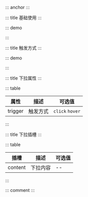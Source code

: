 ::: anchor
:::

::: title 基础使用
:::

::: demo

<template>
  <lay-dropdown>
    <lay-button type="primary">下拉菜单</lay-button>
    <template #content>
        <lay-dropdown-item>选项一</lay-dropdown-item>
        <lay-dropdown-item>选项二</lay-dropdown-item>
        <lay-dropdown-item>选项三</lay-dropdown-item>
    </template>
  </lay-dropdown>
</template>

<script>
import { ref } from 'vue'

export default {
  setup() {

    return {
    }
  }
}
</script>

:::

::: title 触发方式
:::

::: demo

<template>
  <lay-dropdown trigger="hover">
    <lay-button>Hover 触发</lay-button>
    <template #content>
        <lay-dropdown-item>选项一</lay-dropdown-item>
        <lay-dropdown-item>选项二</lay-dropdown-item>
        <lay-dropdown-item>选项三</lay-dropdown-item>
    </template>
  </lay-dropdown>
  &nbsp;&nbsp;
    <lay-dropdown>
    <lay-button>Click 触发</lay-button>
    <template #content>
        <lay-dropdown-item>选项一</lay-dropdown-item>
        <lay-dropdown-item>选项二</lay-dropdown-item>
        <lay-dropdown-item>选项三</lay-dropdown-item>
    </template>
  </lay-dropdown>
</template>

<script>
import { ref } from 'vue'

export default {
  setup() {

    return {
    }
  }
}
</script>

:::

::: title 下拉属性
:::

::: table

| 属性    | 描述     | 可选值          |
| ------- | -------- | --------------- |
| trigger | 触发方式 | `click` `hover` |

:::

::: title 下拉插槽
:::

::: table

| 插槽    | 描述     | 可选值 |
| ------- | -------- | ------ |
| content | 下拉内容 | --     |

:::

::: comment
:::